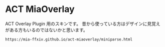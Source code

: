 # ACT MiaOverlay
ACT Overlay Plugin 用のスキンです。
昔から使っている方はデザインに見覚えがある方もいるのではないかと思います。



```
https://mia-ffxiv.github.io/act-miaoverlay/miniparse.html
```




